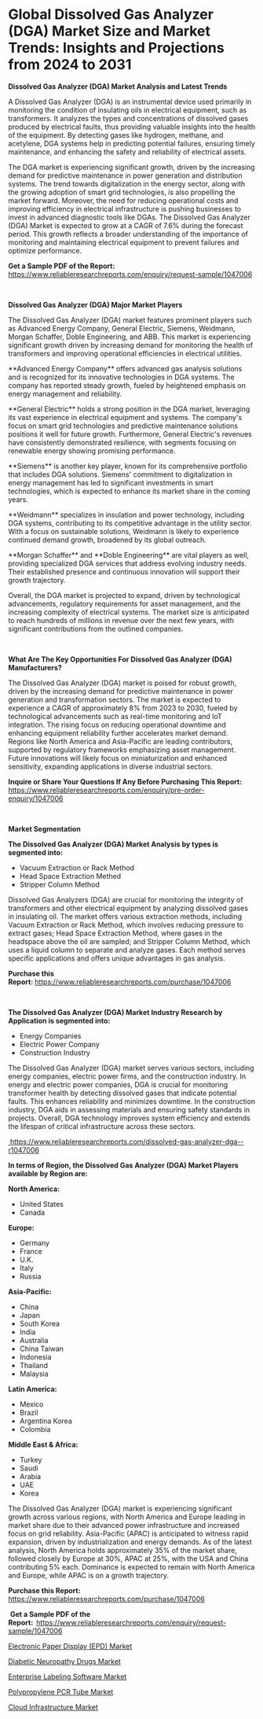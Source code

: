 <p><h1>Global Dissolved Gas Analyzer (DGA) Market Size and Market Trends: Insights and Projections from 2024 to 2031</h1></p><p><strong>Dissolved Gas Analyzer (DGA) Market Analysis and Latest Trends</strong></p>
<p><p>A Dissolved Gas Analyzer (DGA) is an instrumental device used primarily in monitoring the condition of insulating oils in electrical equipment, such as transformers. It analyzes the types and concentrations of dissolved gases produced by electrical faults, thus providing valuable insights into the health of the equipment. By detecting gases like hydrogen, methane, and acetylene, DGA systems help in predicting potential failures, ensuring timely maintenance, and enhancing the safety and reliability of electrical assets.</p><p>The DGA market is experiencing significant growth, driven by the increasing demand for predictive maintenance in power generation and distribution systems. The trend towards digitalization in the energy sector, along with the growing adoption of smart grid technologies, is also propelling the market forward. Moreover, the need for reducing operational costs and improving efficiency in electrical infrastructure is pushing businesses to invest in advanced diagnostic tools like DGAs. The Dissolved Gas Analyzer (DGA) Market is expected to grow at a CAGR of 7.6% during the forecast period. This growth reflects a broader understanding of the importance of monitoring and maintaining electrical equipment to prevent failures and optimize performance.</p></p>
<p><strong>Get a Sample PDF of the Report:&nbsp;</strong> <a href="https://www.reliableresearchreports.com/enquiry/request-sample/1047006?utm_campaign=36&utm_medium=2&utm_source=Github&utm_content=ia&utm_term=06122024&utm_id=dissolved-gas-analyzer-dga">https://www.reliableresearchreports.com/enquiry/request-sample/1047006</a></p>
<p>&nbsp;</p>
<p><strong>Dissolved Gas Analyzer (DGA) Major Market Players</strong></p>
<p><p>The Dissolved Gas Analyzer (DGA) market features prominent players such as Advanced Energy Company, General Electric, Siemens, Weidmann, Morgan Schaffer, Doble Engineering, and ABB. This market is experiencing significant growth driven by increasing demand for monitoring the health of transformers and improving operational efficiencies in electrical utilities.</p><p>**Advanced Energy Company** offers advanced gas analysis solutions and is recognized for its innovative technologies in DGA systems. The company has reported steady growth, fueled by heightened emphasis on energy management and reliability.</p><p>**General Electric** holds a strong position in the DGA market, leveraging its vast experience in electrical equipment and systems. The company's focus on smart grid technologies and predictive maintenance solutions positions it well for future growth. Furthermore, General Electric's revenues have consistently demonstrated resilience, with segments focusing on renewable energy showing promising performance.</p><p>**Siemens** is another key player, known for its comprehensive portfolio that includes DGA solutions. Siemens' commitment to digitalization in energy management has led to significant investments in smart technologies, which is expected to enhance its market share in the coming years.</p><p>**Weidmann** specializes in insulation and power technology, including DGA systems, contributing to its competitive advantage in the utility sector. With a focus on sustainable solutions, Weidmann is likely to experience continued demand growth, broadened by its global outreach.</p><p>**Morgan Schaffer** and **Doble Engineering** are vital players as well, providing specialized DGA services that address evolving industry needs. Their established presence and continuous innovation will support their growth trajectory.</p><p>Overall, the DGA market is projected to expand, driven by technological advancements, regulatory requirements for asset management, and the increasing complexity of electrical systems. The market size is anticipated to reach hundreds of millions in revenue over the next few years, with significant contributions from the outlined companies.</p></p>
<p>&nbsp;</p>
<p><strong>What Are The Key Opportunities For Dissolved Gas Analyzer (DGA) Manufacturers?</strong></p>
<p><p>The Dissolved Gas Analyzer (DGA) market is poised for robust growth, driven by the increasing demand for predictive maintenance in power generation and transformation sectors. The market is expected to experience a CAGR of approximately 8% from 2023 to 2030, fueled by technological advancements such as real-time monitoring and IoT integration. The rising focus on reducing operational downtime and enhancing equipment reliability further accelerates market demand. Regions like North America and Asia-Pacific are leading contributors, supported by regulatory frameworks emphasizing asset management. Future innovations will likely focus on miniaturization and enhanced sensitivity, expanding applications in diverse industrial sectors.</p></p>
<p><strong>Inquire or Share Your Questions If Any Before Purchasing This Report:</strong> <a href="https://www.reliableresearchreports.com/enquiry/pre-order-enquiry/1047006?utm_campaign=36&utm_medium=2&utm_source=Github&utm_content=ia&utm_term=06122024&utm_id=dissolved-gas-analyzer-dga">https://www.reliableresearchreports.com/enquiry/pre-order-enquiry/1047006</a></p>
<p>&nbsp;</p>
<p><strong>Market Segmentation</strong></p>
<p><strong>The Dissolved Gas Analyzer (DGA) Market Analysis by types is segmented into:</strong></p>
<p><ul><li>Vacuum Extraction or Rack Method</li><li>Head Space Extraction Methed</li><li>Stripper Column Method</li></ul></p>
<p><p>Dissolved Gas Analyzers (DGA) are crucial for monitoring the integrity of transformers and other electrical equipment by analyzing dissolved gases in insulating oil. The market offers various extraction methods, including Vacuum Extraction or Rack Method, which involves reducing pressure to extract gases; Head Space Extraction Method, where gases in the headspace above the oil are sampled; and Stripper Column Method, which uses a liquid column to separate and analyze gases. Each method serves specific applications and offers unique advantages in gas analysis.</p></p>
<p><strong>Purchase this Report:&nbsp;</strong><a href="https://www.reliableresearchreports.com/purchase/1047006?utm_campaign=36&utm_medium=2&utm_source=Github&utm_content=ia&utm_term=06122024&utm_id=dissolved-gas-analyzer-dga">https://www.reliableresearchreports.com/purchase/1047006</a></p>
<p>&nbsp;</p>
<p><strong>The Dissolved Gas Analyzer (DGA) Market Industry Research by Application is segmented into:</strong></p>
<p><ul><li>Energy Companies</li><li>Electric Power Company</li><li>Construction Industry</li></ul></p>
<p><p>The Dissolved Gas Analyzer (DGA) market serves various sectors, including energy companies, electric power firms, and the construction industry. In energy and electric power companies, DGA is crucial for monitoring transformer health by detecting dissolved gases that indicate potential faults. This enhances reliability and minimizes downtime. In the construction industry, DGA aids in assessing materials and ensuring safety standards in projects. Overall, DGA technology improves system efficiency and extends the lifespan of critical infrastructure across these sectors.</p></p>
<p><a href="https://www.reliableresearchreports.com/dissolved-gas-analyzer-dga--r1047006?utm_campaign=36&utm_medium=2&utm_source=Github&utm_content=ia&utm_term=06122024&utm_id=dissolved-gas-analyzer-dga">&nbsp;https://www.reliableresearchreports.com/dissolved-gas-analyzer-dga--r1047006</a></p>
<p><strong>In terms of Region, the Dissolved Gas Analyzer (DGA) Market Players available by Region are:</strong></p>
<p>
    <p> <strong> North America: </strong>
        <ul>
            <li>United States</li>
            <li>Canada</li>
        </ul>
        </p> 
    <p> <strong> Europe: </strong>
        <ul>
            <li>Germany</li>
            <li>France</li>
            <li>U.K.</li>
            <li>Italy</li>
            <li>Russia</li>
        </ul>
        </p> 
    <p> <strong> Asia-Pacific: </strong>
        <ul>
            <li>China</li>
            <li>Japan</li>
            <li>South Korea</li>
            <li>India</li>
            <li>Australia</li>
            <li>China Taiwan</li>
            <li>Indonesia</li>
            <li>Thailand</li>
            <li>Malaysia</li>
        </ul>
        </p> 
    <p> <strong> Latin America: </strong>
        <ul>
            <li>Mexico</li>
            <li>Brazil</li>
            <li>Argentina Korea</li>
            <li>Colombia</li>
        </ul>
        </p> 
    <p> <strong> Middle East & Africa: </strong>
        <ul>
            <li>Turkey</li>
            <li>Saudi</li>
            <li>Arabia</li>
            <li>UAE</li>
            <li>Korea</li>
        </ul>
    </p>
    </p>
<p><p>The Dissolved Gas Analyzer (DGA) market is experiencing significant growth across various regions, with North America and Europe leading in market share due to their advanced power infrastructure and increased focus on grid reliability. Asia-Pacific (APAC) is anticipated to witness rapid expansion, driven by industrialization and energy demands. As of the latest analysis, North America holds approximately 35% of the market share, followed closely by Europe at 30%, APAC at 25%, with the USA and China contributing 5% each. Dominance is expected to remain with North America and Europe, while APAC is on a growth trajectory.</p></p>
<p><strong>Purchase this Report: </strong><a href="https://www.reliableresearchreports.com/purchase/1047006?utm_campaign=36&utm_medium=2&utm_source=Github&utm_content=ia&utm_term=06122024&utm_id=dissolved-gas-analyzer-dga">https://www.reliableresearchreports.com/purchase/1047006</a></p>
<p>&nbsp;<strong>Get a Sample PDF of the Report:&nbsp;&nbsp;</strong><a href="https://www.reliableresearchreports.com/enquiry/request-sample/1047006?utm_campaign=36&utm_medium=2&utm_source=Github&utm_content=ia&utm_term=06122024&utm_id=dissolved-gas-analyzer-dga">https://www.reliableresearchreports.com/enquiry/request-sample/1047006</a></p>
<p><strong></strong></p>
<p><p><a href="https://github.com/AngelaWalsh696/Market-Research-Report-List-1/blob/main/electronic-paper-display-epd-market.md?utm_campaign=36&utm_medium=2&utm_source=Github&utm_content=ia&utm_term=06122024&utm_id=dissolved-gas-analyzer-dga">Electronic Paper Display (EPD) Market</a></p><p><a href="https://www.linkedin.com/pulse/global-diabetic-neuropathy-drugs-market-pulse-trends-growth-y8kqc?utm_campaign=36&utm_medium=2&utm_source=Github&utm_content=ia&utm_term=06122024&utm_id=dissolved-gas-analyzer-dga">Diabetic Neuropathy Drugs Market</a></p><p><a href="https://www.linkedin.com/pulse/key-insights-enterprise-labeling-software-market-stakeholder-perspectives-s9foc?utm_campaign=36&utm_medium=2&utm_source=Github&utm_content=ia&utm_term=06122024&utm_id=dissolved-gas-analyzer-dga">Enterprise Labeling Software Market</a></p><p><a href="https://issuu.com/reportprime-2/docs/polypropylene-pcr-tube-market-size-2030.pptx?utm_campaign=36&utm_medium=2&utm_source=Github&utm_content=ia&utm_term=06122024&utm_id=dissolved-gas-analyzer-dga">Polypropylene PCR Tube Market</a></p><p><a href="https://github.com/SanjidaKhan901/Market-Research-Report-List-1/blob/main/cloud-infrastructure-market.md?utm_campaign=36&utm_medium=2&utm_source=Github&utm_content=ia&utm_term=06122024&utm_id=dissolved-gas-analyzer-dga">Cloud Infrastructure Market</a></p></p>